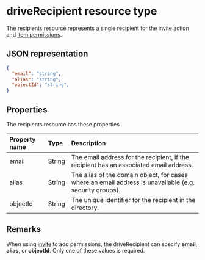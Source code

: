 # driveRecipient resource type

The recipients resource represents a single recipient for the
[invite](../items/invite.md) action and [item permissions](../items/permissions.md).

## JSON representation

<!-- { "blockType": "resource", "@odata.type": "microsoft.graph.driveRecipient", "optionalProperties": ["alias", "objectId", "email"] } -->
```json
{
  "email": "string",
  "alias": "string",
  "objectId": "string",
}
```

## Properties
The recipients resource has these properties.

| Property name | Type   | Description                                                                                             |
|:--------------|:-------|:--------------------------------------------------------------------------------------------------------|
| email         | String | The email address for the recipient, if the recipient has an associated email address.                  |
| alias         | String | The alias of the domain object, for cases where an email address is unavailable (e.g. security groups). |
| objectId      | String | The unique identifier for the recipient in the directory.                                               |

## Remarks
When using [invite](../api/item_invite.md) to add permissions, the
driveRecipient can specify **email**, **alias**, or **objectId**. Only one of
these values is required.

<!-- {
  "type": "#page.annotation",
  "description": "Recipients resource defines a single recipient for the sharing invitation and permissions collection.",
  "keywords": "sharing,share,permissions,action.invite,invite,email",
  "section": "documentation"
} -->
